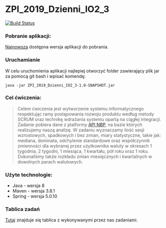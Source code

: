 # ZPI_2019_Dzienni_IO2_3

[![Build Status](https://travis-ci.org/IIS-ZPI/ZPI_2019_Dzienni_IO2_3.svg?branch=develop)](https://travis-ci.org/IIS-ZPI/ZPI_2019_Dzienni_IO2_3)

### Pobranie aplikacji:
[Najnowsza](https://github.com/IIS-ZPI/ZPI_2019_Dzienni_IO2_3/releases) dostępna wersja aplikacji do pobrania.

### Uruchamianie
W celu uruchomienia aplikacji najlepiej otworzyć folder zawierający plik jar za pomocą git bash i wpisać komendę:
```
java -jar ZPI_2019_Dzienni_IO2_3-1.0-SNAPSHOT.jar
```

### Cel ćwiczenia:
>Celem ćwiczenia jest wytworzenie systemu informatycznego respektując ramy postępowania rozwoju produktu według metody SCRUM oraz technikę wdrażania systemu opartą na ciągłej integracji. 
Zadanie pobiera dane z platformy [API NBP](http:/api.nbp.pl), na bazie których realizujemy naszą analizę. W zadaniu wyznaczamy ilość sesji wzrostowych, spadkowych i bez zmian, miary statystyczne, takie jak: mediana, dominata, odchylenie standardowe oraz współczynnik zmienności dla wybranej przez użytkownika waluty w okresach 1 tygodnia, 2 tygodni, 1 miesiąca, 1 kwartału, pół roku oraz 1 roku. Dokonaliśmy także rozkładu zmian miesięcznych i kwartalnych w dowolnych parach walutowych.

### Użyte technologie:
* Java    - wersja 8
* Maven   - wersja 3.8.1
* Spring  - wersja 5.0.10

### Tablica zadań
[Tutaj](https://github.com/IIS-ZPI/ZPI_2019_Dzienni_IO2_3/projects/2) znajduje się tablica z wykonywanymi przez nas zadaniami.

